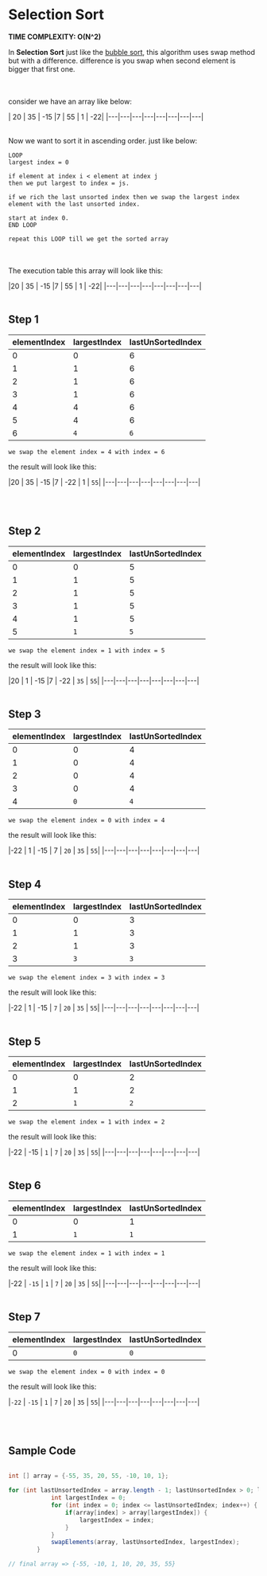 # Selection Sort
**TIME COMPLEXITY: O(N^2)**

In **Selection Sort** just like the [bubble sort](./bubble-sort.md), this algorithm uses swap method but with a difference.
difference is you swap when second element is bigger that first one.

<br></br>
consider we have an array like below:

| 20 | 35 | -15 |7 | 55 | 1 | -22| 
|---|---|---|---|---|---|---|---|
<br></br>

Now we want to sort it in ascending order.
just like below:

```
LOOP
largest index = 0

if element at index i < element at index j 
then we put largest to index = js.

if we rich the last unsorted index then we swap the largest index
element with the last unsorted index.

start at index 0.
END LOOP

repeat this LOOP till we get the sorted array
```
<br></br>
The execution table this array will look like this:

|20 | 35 | -15 |7 | 55 | 1 | -22| 
|---|---|---|---|---|---|---|---|
<br></br>

## **Step 1**

|elementIndex | largestIndex | lastUnSortedIndex |
|-------------|--------------|-------------------|
|0|0|6|
|1|1|6|
|2|1|6|
|3|1|6|
|4|4|6|
|5|4|6|
|6|`4`|`6`|

    we swap the element index = 4 with index = 6

the result will look like this:

|20 | 35 | -15 |7 | -22 | 1 | `55`| 
|---|---|---|---|---|---|---|---|

<br></br>

## **Step 2**

|elementIndex | largestIndex | lastUnSortedIndex |
|-------------|--------------|-------------------|
|0|0|5|
|1|1|5|
|2|1|5|
|3|1|5|
|4|1|5|
|5|`1`|`5`|

    we swap the element index = 1 with index = 5

the result will look like this:

|20 | 1 | -15 |7 | -22 | `35` | `55`| 
|---|---|---|---|---|---|---|---|
<br></br>

## **Step 3**

|elementIndex | largestIndex | lastUnSortedIndex |
|-------------|--------------|-------------------|
|0|0|4|
|1|0|4|
|2|0|4|
|3|0|4|
|4|`0`|`4`|

    we swap the element index = 0 with index = 4

the result will look like this:

|-22 | 1 | -15 | 7 | `20` | `35` | `55`| 
|---|---|---|---|---|---|---|---|
<br></br>

## **Step 4**

|elementIndex | largestIndex | lastUnSortedIndex |
|-------------|--------------|-------------------|
|0|0|3|
|1|1|3|
|2|1|3|
|3|`3`|`3`|

    we swap the element index = 3 with index = 3

the result will look like this:

|-22 | 1 | -15 | `7` | `20` | `35` | `55`| 
|---|---|---|---|---|---|---|---|
<br></br>


## **Step 5**

|elementIndex | largestIndex | lastUnSortedIndex |
|-------------|--------------|-------------------|
|0|0|2|
|1|1|2|
|2|`1`|`2`|

    we swap the element index = 1 with index = 2

the result will look like this:

|-22 | -15 | `1` | `7` | `20` | `35` | `55`| 
|---|---|---|---|---|---|---|---|
<br></br>


## **Step 6**

|elementIndex | largestIndex | lastUnSortedIndex |
|-------------|--------------|-------------------|
|0|0|1|
|1|`1`|`1`|

    we swap the element index = 1 with index = 1

the result will look like this:

|-22 | `-15` | `1` | `7` | `20` | `35` | `55`| 
|---|---|---|---|---|---|---|---|
<br></br>

## **Step 7**

|elementIndex | largestIndex | lastUnSortedIndex |
|-------------|--------------|-------------------|
|0|`0`|`0`|

    we swap the element index = 0 with index = 0

the result will look like this:

|`-22` | `-15` | `1` | `7` | `20` | `35` | `55`| 
|---|---|---|---|---|---|---|---|

<br></br>
## Sample Code

```java

int [] array = {-55, 35, 20, 55, -10, 10, 1};

for (int lastUnsortedIndex = array.length - 1; lastUnsortedIndex > 0; lastUnsortedIndex --) {
            int largestIndex = 0;
            for (int index = 0; index <= lastUnsortedIndex; index++) {
                if(array[index] > array[largestIndex]) {
                    largestIndex = index;
                }
            }
            swapElements(array, lastUnsortedIndex, largestIndex);
        }

// final array => {-55, -10, 1, 10, 20, 35, 55}
```